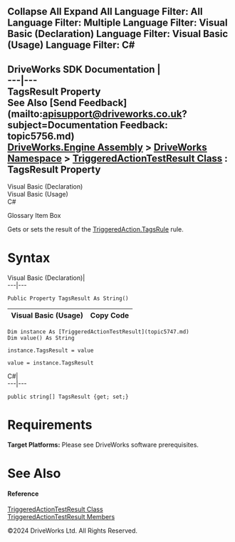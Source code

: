        

 Collapse All Expand All  Language Filter: All  Language Filter: Multiple  Language Filter: Visual Basic (Declaration) Language Filter: Visual Basic (Usage) Language Filter: C#  
---  
DriveWorks SDK Documentation  |   
---|---  
TagsResult Property   
See Also [Send Feedback](mailto:apisupport@driveworks.co.uk?subject=Documentation Feedback: topic5756.md)  
[DriveWorks.Engine Assembly](topic2156.md) > [DriveWorks Namespace](topic2159.md) > [TriggeredActionTestResult Class](topic5747.md) : TagsResult Property  
---  
  
Visual Basic (Declaration)    
Visual Basic (Usage)    
C# 

Glossary Item Box

Gets or sets the result of the [TriggeredAction.TagsRule](topic5722.md) rule. 

# Syntax

Visual Basic (Declaration)|   
---|---  
      
    
    Public Property TagsResult As String()  
  
Visual Basic (Usage)| Copy Code  
---|---  
      
    
    Dim instance As [TriggeredActionTestResult](topic5747.md)
    Dim value() As String
     
    instance.TagsResult = value
     
    value = instance.TagsResult  
  
C#|   
---|---  
      
    
    public string[] TagsResult {get; set;}  
  
# Requirements

**Target Platforms:** Please see DriveWorks software prerequisites.

# See Also

#### Reference

[TriggeredActionTestResult Class](topic5747.md)   
[TriggeredActionTestResult Members](topic5748.md)

©2024 DriveWorks Ltd. All Rights Reserved.
